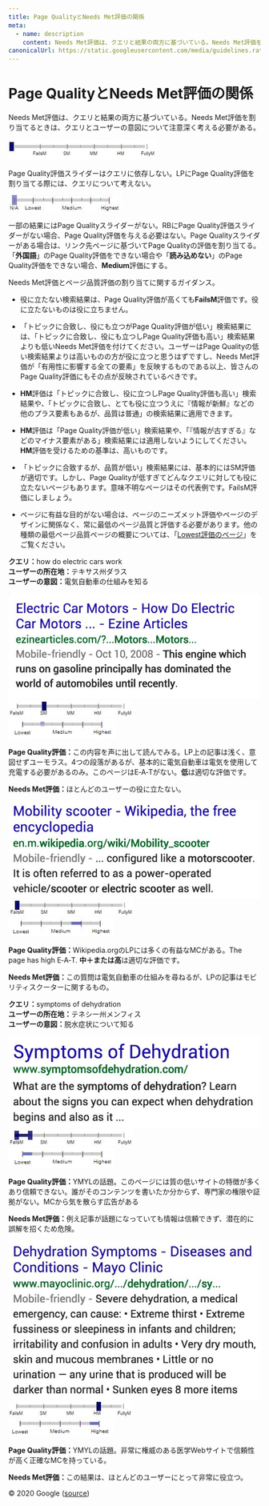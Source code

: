 ```yaml
---
title: Page QualityとNeeds Met評価の関係
meta:
  - name: description
    content: Needs Met評価は、クエリと結果の両方に基づいている。Needs Met評価を割り当てるときは、クエリとユーザーの意図について注意深く考える必要がある。
canonicalUrl: https://static.googleusercontent.com/media/guidelines.raterhub.com///searchqualityevaluatorguidelines.pdf
---
```


# Page QualityとNeeds Met評価の関係

Needs Met評価は、クエリと結果の両方に基づいている。Needs Met評価を割り当てるときは、クエリとユーザーの意図について注意深く考える必要がある。

![needs met scale - not applicable](../images/needs-met-na.jpg)

Page Quality評価スライダーはクエリに依存しない。LPにPage Quality評価を割り当てる際には、クエリについて考えない。

![page quality scale - not applicable](../images/eat-na.jpg)

一部の結果にはPage Qualityスライダーがない。RBにPage Quality評価スライダーがない場合、Page Quality評価を与える必要はない。Page Qualityスライダーがある場合は、リンク先ページに基づいてPage Qualityの評価を割り当てる。「**外国語**」のPage Quality評価をできない場合や「**読み込めない**」のPage Quality評価をできない場合、**Medium**評価にする。

Needs Met評価とページ品質評価の割り当てに関するガイダンス。

- 役に立たない検索結果は、Page Quality評価が高くても**FailsM**評価です。役に立たないものは役に立ちません。

- 「トピックに合致し、役にも立つがPage Quality評価が低い」検索結果には、「トピックに合致し、役にも立つしPage Quality評価も高い」検索結果よりも低いNeeds Met評価を付けてください。ユーザーはPage Qualityの低い検索結果よりは高いものの方が役に立つと思うはずですし、Needs Met評価が「有用性に影響する全ての要素」を反映するものである以上、皆さんのPage Quality評価にもその点が反映されているべきです。

- **HM**評価は「トピックに合致し、役に立つしPage Quality評価も高い」検索結果や、「トピックに合致し、とても役に立つうえに『情報が新鮮』などの他のプラス要素もあるが、品質は普通」の検索結果に適用できます。

- **HM**評価は「Page Quality評価が低い」検索結果や、「『情報が古すぎる』などのマイナス要素がある」検索結果には適用しないようにしてください。**HM**評価を受けるための基準は、高いものです。

- 「トピックに合致するが、品質が低い」検索結果には、基本的にはSM評価が適切です。しかし、Page Qualityが低すぎてどんなクエリに対しても役に立たないページもあります。意味不明なページはその代表例です。FailsM評価にしましょう。

- ページに有益な目的がない場合は、ページのニーズメット評価やページのデザインに関係なく、常に最低のページ品質と評価する必要があります。他の種類の最低ページ品質ページの概要については、「[Lowest評価のページ](../page-quality-rating-guideline/7-lowest-quality-pages)」をご覧ください。

<div class="examples">
<div class="example">

**クエリ：**<span class="query">how do electric cars work</span>  
**ユーザーの所在地：**<!-- -->テキサス州ダラス  
**ユーザーの意図：**<!-- -->電気自動車の仕組みを知る

<div class="results">
<div class="result">

![](../images/img628.jpg)  
![needs met scale - slightly meets](../images/sm.jpg)  
![page quality scale - low](../images/low.jpg)

**Page Quality評価：**<!-- -->この内容を声に出して読んでみる。LP上の記事は浅く、意図せずユーモラス。4つの段落があるが、基本的に電気自動車は電気を使用して充電する必要があるのみ。このページはE‑A‑Tがない。**低**は適切な評価です。

**Needs Met評価：**<!-- -->ほとんどのユーザーの役に立たない。

</div>
<div class="result">

![](../images/img631.jpg)  
![needs met scale - fails to meet](../images/failsm.jpg)  
![page quality scale - medium+ - narrow range](../images/medium+narrow.jpg)

**Page Quality評価：**<!-- -->Wikipedia.orgのLPには多くの有益なMCがある。The page has high E‑A‑T. **中＋**または**高**は適切な評価です。

**Needs Met評価：**<!-- -->この質問は電気自動車の仕組みを尋ねるが、LPの記事はモビリティスクーターに関するもの。

</div>
</div>
</div>
<div class="example">

**クエリ：**<span class="query">symptoms of dehydration</span>  
**ユーザーの所在地：**<!-- -->テネシー州メンフィス  
**ユーザーの意図：**<!-- -->脱水症状について知る

<div class="results">
<div class="result">

![](../images/img634.jpg)  
![needs met scale - fails to meet - narrow range](../images/failsm-narrow.jpg)  
![page quality scale - lowest - narrow range](../images/lowest-narrow.jpg)

**Page Quality評価：**<!-- -->YMYLの話題。このページには質の低いサイトの特徴が多くあり信頼できない。誰がそのコンテンツを書いたか分からず、専門家の権限や証拠がない。MCから気を散らす広告がある

**Needs Met評価：**<!-- -->例え記事が話題になっていても情報は信頼できず、潜在的に誤解を招くため危険。

</div>
<div class="result">

![](../images/img637.jpg)  
![needs met scale - highly meets](../images/hm.jpg)  
![page quality scale - high+ - narrow range](../images/high+narrow.jpg)

**Page Quality評価：**<!-- -->YMYLの話題。非常に権威のある医学Webサイトで信頼性が高く正確なMCを持っている。

**Needs Met評価：**<!-- -->この結果は、ほとんどのユーザーにとって非常に役立つ。

</div>
</div>
</div>
</div>

<div class="source">
© 2020 Google (<a href="https://static.googleusercontent.com/media/guidelines.raterhub.com///searchqualityevaluatorguidelines.pdf">source</a>)
</div>
